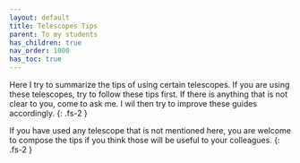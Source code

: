 ```yaml
---
layout: default
title: Telescopes Tips
parent: To my students
has_children: true
nav_order: 1000
has_toc: true
---
```


Here I try to summarize the tips of using certain telescopes.
If you are using these telescopes, try to follow these tips first.
If there is anything that is not clear to you, come to ask me.
I wil then try to improve these guides accordingly.
{: .fs-2 }

If you have used any telescope that is not mentioned here, you are welcome to compose the tips if you think those will be useful to your colleagues.
{: .fs-2 }
